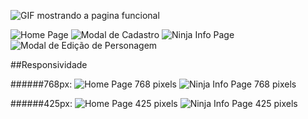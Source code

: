 ![GIF mostrando a pagina funcional](./.github/gif-funcionamento.gif)

![Home Page](./.github/HomePage.png)
![Modal de Cadastro](./.github/Modal%20de%20Cadastro.png)
![Ninja Info Page](./.github/NinjaInfo.png)
![Modal de Edição de Personagem](./.github/Modal%20de%20edição.png)


##Responsividade

######768px:
![Home Page 768 pixels](./.github/HomePage%20768px.png)
![Ninja Info Page 768 pixels](./.github/NinjaInfo%20768px.png)

######425px:
![Home Page 425 pixels](./.github/HomePage%20425px.png)
![Ninja Info Page 425 pixels](./.github/NinjaInfo%20425px.png)